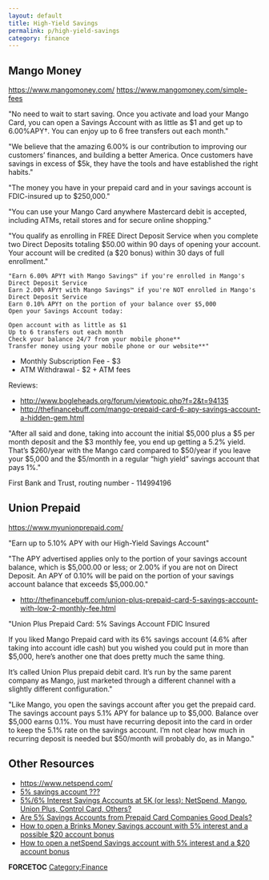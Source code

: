 ```yaml
---
layout: default
title: High-Yield Savings
permalink: p/high-yield-savings
category: finance
---
```


Mango Money
-----------

<https://www.mangomoney.com/> <https://www.mangomoney.com/simple-fees>

"No need to wait to start saving. Once you activate and load your Mango Card, you can open a Savings Account with as little as $1 and get up to 6.00%APY†. You can enjoy up to 6 free transfers out each month."

"We believe that the amazing 6.00% is our contribution to improving our customers’ finances, and building a better America. Once customers have savings in excess of $5k, they have the tools and have established the right habits."

"The money you have in your prepaid card and in your savings account is FDIC-insured up to $250,000."

"You can use your Mango Card anywhere Mastercard debit is accepted, including ATMs, retail stores and for secure online shopping."

"You qualify as enrolling in FREE Direct Deposit Service when you complete two Direct Deposits totaling $50.00 within 90 days of opening your account. Your account will be credited (a $20 bonus) within 30 days of full enrollment."

    "Earn 6.00% APY† with Mango Savings™ if you're enrolled in Mango's Direct Deposit Service
    Earn 2.00% APY† with Mango Savings™ if you're NOT enrolled in Mango's Direct Deposit Service
    Earn 0.10% APY† on the portion of your balance over $5,000
    Open your Savings Account today:

    Open account with as little as $1
    Up to 6 transfers out each month
    Check your balance 24/7 from your mobile phone**
    Transfer money using your mobile phone or our website**"

-   Monthly Subscription Fee - $3
-   ATM Withdrawal - $2 + ATM fees

Reviews:

-   <http://www.bogleheads.org/forum/viewtopic.php?f=2&t=94135>
-   <http://thefinancebuff.com/mango-prepaid-card-6-apy-savings-account-a-hidden-gem.html>

"After all said and done, taking into account the initial $5,000 plus a $5 per month deposit and the $3 monthly fee, you end up getting a 5.2% yield. That’s $260/year with the Mango card compared to $50/year if you leave your $5,000 and the $5/month in a regular “high yield” savings account that pays 1%."

First Bank and Trust, routing number - 114994196

Union Prepaid
-------------

<https://www.myunionprepaid.com/>

"Earn up to 5.10% APY with our High-Yield Savings Account"

"The APY advertised applies only to the portion of your savings account balance, which is $5,000.00 or less; or 2.00% if you are not on Direct Deposit. An APY of 0.10% will be paid on the portion of your savings account balance that exceeds $5,000.00."

-   <http://thefinancebuff.com/union-plus-prepaid-card-5-savings-account-with-low-2-monthly-fee.html>

"Union Plus Prepaid Card: 5% Savings Account FDIC Insured

If you liked Mango Prepaid card with its 6% savings account (4.6% after taking into account idle cash) but you wished you could put in more than $5,000, here’s another one that does pretty much the same thing.

It’s called Union Plus prepaid debit card. It’s run by the same parent company as Mango, just marketed through a different channel with a slightly different configuration."

"Like Mango, you open the savings account after you get the prepaid card. The savings account pays 5.1% APY for balance up to $5,000. Balance over $5,000 earns 0.1%. You must have recurring deposit into the card in order to keep the 5.1% rate on the savings account. I’m not clear how much in recurring deposit is needed but $50/month will probably do, as in Mango."

Other Resources
---------------

-   <https://www.netspend.com/>
-   [5% savings account ???](https://www.bogleheads.org/forum/viewtopic.php?t=91232)
-   [5%/6% Interest Savings Accounts at 5K (or less): NetSpend, Mango, Union Plus, Control Card, Others?](http://www.fatwallet.com/forums/finance/1434408/)
-   [Are 5% Savings Accounts from Prepaid Card Companies Good Deals?](https://www.depositaccounts.com/blog/2011/03/are-5-savings-accounts-from-prepaid-card-companies-good-deals.html)
-   [How to open a Brinks Money Savings account with 5% interest and a possible $20 account bonus](http://www.fatwallet.com/forums/finance/1435902/)
-   [How to open a netSpend Savings account with 5% interest and a $20 account bonus](http://www.fatwallet.com/forums/finance/1432026/)

__FORCETOC__ [Category:Finance](/Category:Finance "wikilink")
